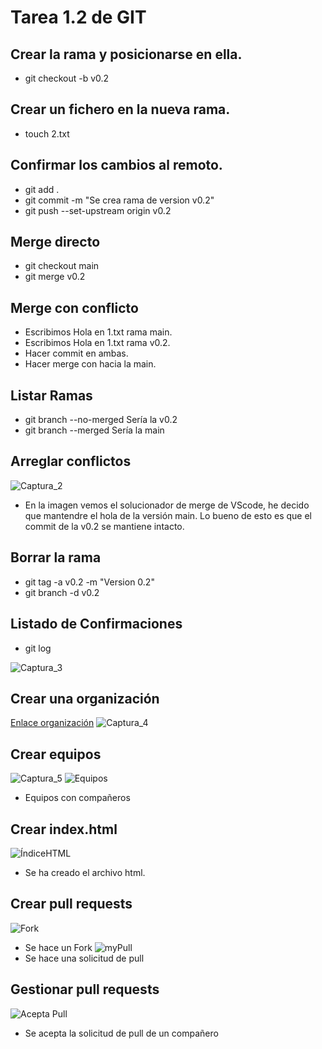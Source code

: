 # Tarea 1.2 de GIT

## Crear la rama y posicionarse en ella.
- git checkout -b v0.2

## Crear un fichero en la nueva rama.
- touch 2.txt

## Confirmar los cambios al remoto.
- git add .
- git commit -m "Se crea rama de version v0.2"
- git push --set-upstream origin v0.2

## Merge directo
- git checkout main
- git merge v0.2

## Merge con conflicto
- Escribimos Hola en 1.txt rama main.
- Escribimos Hola en 1.txt rama v0.2.
- Hacer commit en ambas.
- Hacer merge con hacia la main.

## Listar Ramas
- git branch --no-merged
Sería la v0.2
- git branch --merged
Sería la main

## Arreglar conflictos
![Captura_2](images/Captura_2.png)
- En la imagen vemos el solucionador de merge de VScode, he decido que mantendre el hola de la versión main.
Lo bueno de esto es que el commit de la v0.2 se mantiene intacto.

## Borrar la rama
- git tag -a v0.2 -m "Version 0.2"
- git branch -d v0.2

## Listado de Confirmaciones
- git log

![Captura_3](images/Captura_3.png)

## Crear una organización
[Enlace organización](https://github.com/orgdpl-IsaiasTolP)
![Captura_4](images/Captura_4.JPG)

## Crear equipos
![Captura_5](images/Captura_5.JPG)
![Equipos](images/Equipos.png)
- Equipos con compañeros

## Crear index.html
![ÍndiceHTML](images/Captura-html.png)
- Se ha creado el archivo html.

## Crear pull requests
![Fork](images/Fork.png)
- Se hace un Fork
![myPull](images/mi_pull.png)
- Se hace una solicitud de pull

## Gestionar pull requests
![Acepta Pull](images/Pull.png)
- Se acepta la solicitud de pull de un compañero